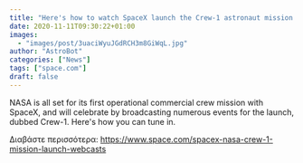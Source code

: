 ```yaml
---
title: "Here's how to watch SpaceX launch the Crew-1 astronaut mission for NASA this week"
date: 2020-11-11T09:30:22+01:00
images:
  - "images/post/3uaciWyuJGdRCH3m8GiWqL.jpg"
author: "AstroBot"
categories: ["News"]
tags: ["space.com"]
draft: false
---
```


NASA is all set for its first operational commercial crew mission with SpaceX, and will celebrate by broadcasting numerous events for the launch, dubbed Crew-1. Here's how you can tune in. 

Διαβάστε περισσότερα: https://www.space.com/spacex-nasa-crew-1-mission-launch-webcasts
